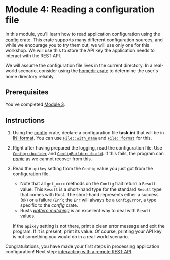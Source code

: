 # Module 4: Reading a configuration file

In this module, you'll learn how to read application configuration using the [config](https://docs.rs/config/latest/config/) crate.
This crate supports many different configuration sources, and while we encourage you to try them out, we will use only one for this workshop.
We will use this to store the API key the application needs to interact with the REST API.

We will assume the configuration file lives in the current directory.
In a real-world scenario, consider using the [homedir crate](https://docs.rs/homedir/latest/homedir/) to determine the user's home directory reliably.

## Prerequisites

You've completed [Module 3](./on-my-own-3.md).

## Instructions

1. Using the [config](https://docs.rs/config/latest/config/) crate, declare a configuration file **task.ini** that will be in [INI format](https://en.wikipedia.org/wiki/INI_file).
   You can use [`File::with_name`](https://docs.rs/config/latest/config/struct.File.html#method.with_name) and [`File::format`](https://docs.rs/config/latest/config/struct.File.html#method.format) for this.
2. Right after having prepared the logging, read the configuration file.
   Use [`Config::builder`](https://docs.rs/config/latest/config/struct.Config.html#method.builder) and [`ConfigBuilder::build`](https://docs.rs/config/latest/config/builder/struct.ConfigBuilder.html#method.build).
   If this fails, the program can [_panic_](https://doc.rust-lang.org/rust-by-example/std/panic.html) as we cannot recover from this.
3. Read the `apikey` setting from the `Config` value you just got from the configuration file.
   * Note that all `get_xxxx` methods on the `Config` trait return a `Result` value.
   This `Result` is a short-hand type for the standard `Result` type that comes with Rust.
   The short-hand represents either a success (`Ok`) or a failure (`Err`); the `Err` will always be a `ConfigError`, a type specific to the _config_ crate. 
   * Rusts [_pattern matching_](https://doc.rust-lang.org/rust-by-example/flow_control/match.html) is an excellent way to deal with `Result` values.

   If the `apikey` setting is not there, print a clean error message and exit the program.
   If it is present, print its value.
   Of course, printing your API key is not something you would do in a real-world scenario.

Congratulations, you have made your first steps in processing application configuration!
Next step: [interacting with a remote REST API](./on-my-own-5.md).
